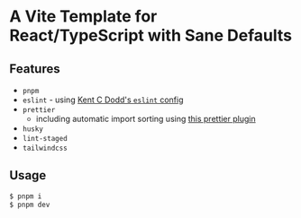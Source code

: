 # A Vite Template for React/TypeScript with Sane Defaults

## Features

- `pnpm`
- `eslint` - using [Kent C Dodd's `eslint` config](https://github.com/kentcdodds/eslint-config-kentcdodds)
- `prettier`
  - including automatic import sorting using [this prettier plugin](https://github.com/trivago/prettier-plugin-sort-imports)
- `husky`
- `lint-staged`
- `tailwindcss`

## Usage

```bash
$ pnpm i
$ pnpm dev
```
